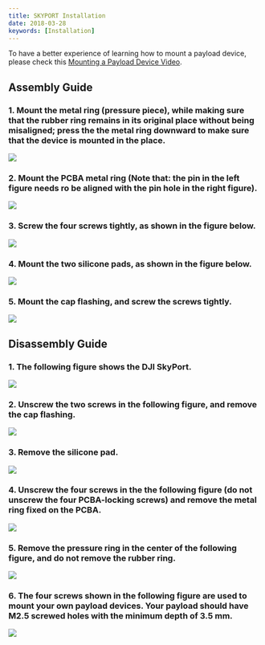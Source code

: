 ```yaml
---
title: SKYPORT Installation
date: 2018-03-28
keywords: [Installation]
---
```


To have a better experience of learning how to mount a payload device, please check this <a href="https://www.skypixel.com/videos/dji-payload-sdk" class="fancybox fancybox.iframe">Mounting a Payload Device Video</a>.

## Assembly Guide

### 1.  Mount the metal ring (pressure piece), while making sure that the rubber ring remains in its original place without being misaligned; press the the metal ring downward to make sure that the device is mounted in the place. 
![](../images/guide/adapter_install/install_7.png)

### 2. Mount the PCBA metal ring (Note that:  the pin in the left figure needs ro be aligned with the pin hole in the right figure).
![](../images/guide/adapter_install/install_8.png)

### 3.  Screw the four screws tightly, as shown in the figure below.
![](../images/guide/adapter_install/install_9.png)

### 4. Mount the two silicone pads, as shown in the figure below.
![](../images/guide/adapter_install/install_10.png)

### 5. Mount the cap flashing, and screw the screws tightly.
![](../images/guide/adapter_install/install_11.png)


## Disassembly Guide

### 1. The following figure shows the DJI SkyPort.
![](../images/guide/adapter_install/install_1.png)

### 2. Unscrew the two screws in the following figure, and remove the cap flashing.
![](../images/guide/adapter_install/install_2.png)

### 3. Remove the silicone pad.
![](../images/guide/adapter_install/install_3.png)

### 4. Unscrew the four screws in the the following figure (do not unscrew the four PCBA-locking screws) and remove the metal ring fixed on the PCBA.
![](../images/guide/adapter_install/install_4.png)

### 5. Remove the pressure ring in the center of the following figure, and do not remove the rubber ring.
![](../images/guide/adapter_install/install_5.png)

### 6. The four screws shown in the following figure are used to mount your own payload devices. Your payload should have M2.5 screwed holes with the minimum depth of 3.5 mm.
![](../images/guide/adapter_install/install_6.png)